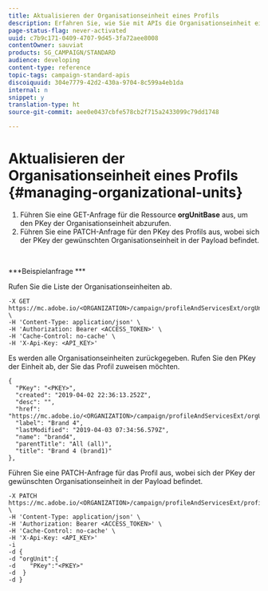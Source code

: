 ```yaml
---
title: Aktualisieren der Organisationseinheit eines Profils
description: Erfahren Sie, wie Sie mit APIs die Organisationseinheit eines Profils aktualisieren können.
page-status-flag: never-activated
uuid: c7b9c171-0409-4707-9d45-3fa72aee8008
contentOwner: sauviat
products: SG_CAMPAIGN/STANDARD
audience: developing
content-type: reference
topic-tags: campaign-standard-apis
discoiquuid: 304e7779-42d2-430a-9704-8c599a4eb1da
internal: n
snippet: y
translation-type: ht
source-git-commit: aee0e0437cbfe578cb2f715a2433099c79dd1748

---
```



# Aktualisieren der Organisationseinheit eines Profils {#managing-organizational-units}

1. Führen Sie eine GET-Anfrage für die Ressource **orgUnitBase** aus, um den PKey der Organisationseinheit abzurufen.
1. Führen Sie eine PATCH-Anfrage für den PKey des Profils aus, wobei sich der PKey der gewünschten Organisationseinheit in der Payload befindet.

<br/>

***Beispielanfrage ***

Rufen Sie die Liste der Organisationseinheiten ab.

```
-X GET https://mc.adobe.io/<ORGANIZATION>/campaign/profileAndServicesExt/orgUnitBase/ \
-H 'Content-Type: application/json' \
-H 'Authorization: Bearer <ACCESS_TOKEN>' \
-H 'Cache-Control: no-cache' \
-H 'X-Api-Key: <API_KEY>'
```

Es werden alle Organisationseinheiten zurückgegeben. Rufen Sie den PKey der Einheit ab, der Sie das Profil zuweisen möchten.

```
{
  "PKey": "<PKEY>",
  "created": "2019-04-02 22:36:13.252Z",
  "desc": "",
  "href": "https://mc.adobe.io/<ORGANIZATION>/campaign/profileAndServicesExt/orgUnitBase/<PKEY>",
  "label": "Brand 4",
  "lastModified": "2019-04-03 07:34:56.579Z",
  "name": "brand4",
  "parentTitle": "All (all)",
  "title": "Brand 4 (brand1)"
},
```

Führen Sie eine PATCH-Anfrage für das Profil aus, wobei sich der PKey der gewünschten Organisationseinheit in der Payload befindet.

```
-X PATCH https://mc.adobe.io/<ORGANIZATION>/campaign/profileAndServicesExt/profile/<PKEY> \
-H 'Content-Type: application/json' \
-H 'Authorization: Bearer <ACCESS_TOKEN>' \
-H 'Cache-Control: no-cache' \
-H 'X-Api-Key: <API_KEY>'
-i
-d {
-d "orgUnit":{
-d    "PKey":"<PKEY>"
-d  }
-d }
```

<!-- + réponse -->
